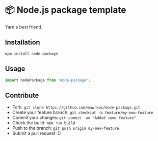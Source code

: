 # 📦 Node.js package template

Yarn's best friend.

## Installation

```shell
npm install node-package
```

## Usage

```js
import nodePackage from 'node-package';
```

## Contribute

- Fork: `git clone https://github.com/mawrkus/node-package.git`
- Create your feature branch: `git checkout -b feature/my-new-feature`
- Commit your changes: `git commit -am "Added some feature"`
- Check the build: `npm run build`
- Push to the branch: `git push origin my-new-feature`
- Submit a pull request :D
